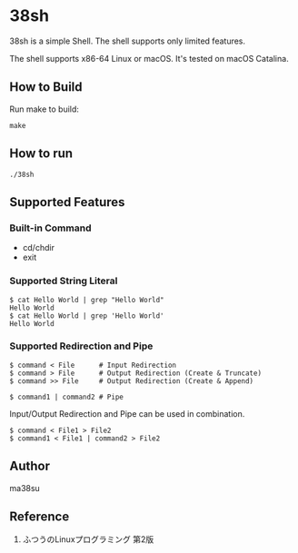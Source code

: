 # 38sh

38sh is a simple Shell. The shell supports only limited features.

The shell supports x86-64 Linux or macOS. It's tested on macOS Catalina.

## How to Build

Run make to build:

```
make
```

## How to run

```
./38sh
```

## Supported Features

### Built-in Command
- cd/chdir
- exit

### Supported String Literal

```
$ cat Hello World | grep "Hello World"
Hello World
$ cat Hello World | grep 'Hello World'
Hello World
```

### Supported Redirection and Pipe

```
$ command < File      # Input Redirection
$ command > File      # Output Redirection (Create & Truncate)
$ command >> File     # Output Redirection (Create & Append)
```

```
$ command1 | command2 # Pipe
```

Input/Output Redirection and Pipe can be used in combination.

```
$ command < File1 > File2
$ command1 < File1 | command2 > File2
```

## Author
ma38su

## Reference
1. ふつうのLinuxプログラミング 第2版
